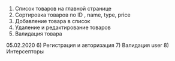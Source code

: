 1) Список товаров на главной странице
2) Сортировка товаров по ID , name, type, price
3) Добавление товара в список
4) Удаление и редактирование товаров
5) Валидация товара

05.02.2020
6) Регистрация и авторизация
7) Валидация user
8) Интерсепторы
